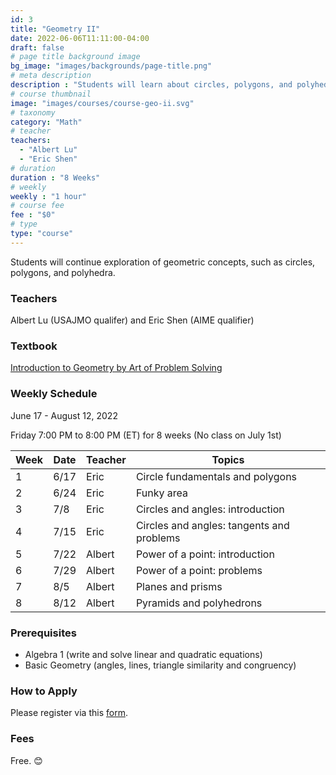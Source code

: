 ```yaml
---
id: 3
title: "Geometry II"
date: 2022-06-06T11:11:00-04:00
draft: false
# page title background image
bg_image: "images/backgrounds/page-title.png"
# meta description
description : "Students will learn about circles, polygons, and polyhedra."
# course thumbnail
image: "images/courses/course-geo-ii.svg"
# taxonomy
category: "Math"
# teacher
teachers:
  - "Albert Lu"
  - "Eric Shen"
# duration
duration : "8 Weeks"
# weekly
weekly : "1 hour"
# course fee
fee : "$0"
# type
type: "course"
---
```


Students will continue exploration of geometric concepts, such as circles, polygons, and polyhedra.

### Teachers

Albert Lu (USAJMO qualifer) and Eric Shen (AIME qualifier)

### Textbook

[Introduction to Geometry by Art of Problem Solving](https://artofproblemsolving.com/store/item/intro-geometry)

### Weekly Schedule

June 17 - August 12, 2022

Friday 7:00 PM to 8:00 PM (ET) for 8 weeks (No class on July 1st)

Week|   Date|  Teacher |  Topics
----|-------|----------|------------
1   |6/17   |Eric      |Circle fundamentals and polygons
2   |6/24   |Eric      |Funky area
3   |7/8    |Eric      |Circles and angles: introduction
4   |7/15   |Eric      |Circles and angles: tangents and problems
5   |7/22   |Albert    |Power of a point: introduction
6   |7/29   |Albert    |Power of a point: problems
7   |8/5    |Albert    |Planes and prisms
8   |8/12   |Albert    |Pyramids and polyhedrons

### Prerequisites

* Algebra 1 (write and solve linear and quadratic equations)
* Basic Geometry (angles, lines, triangle similarity and congruency)

### How to Apply

Please register via this [form](https://forms.gle/vqCWoodbqgfKHmjs5).

### Fees

Free. 😊

